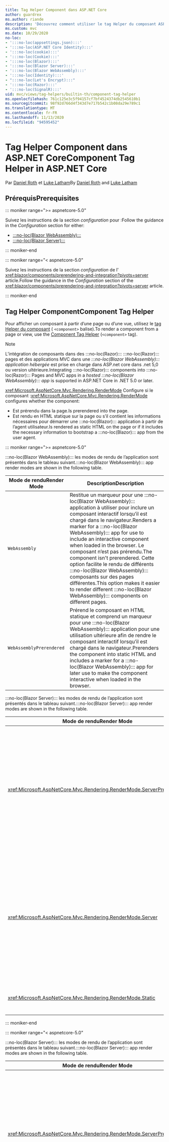 ```yaml
---
title: Tag Helper Component dans ASP.NET Core
author: guardrex
ms.author: riande
description: 'Découvrez comment utiliser le tag Helper du composant ASP.NET Core pour afficher les :::no-loc(Razor)::: composants dans les pages et les vues.'
ms.custom: mvc
ms.date: 10/29/2020
no-loc:
- ':::no-loc(appsettings.json):::'
- ':::no-loc(ASP.NET Core Identity):::'
- ':::no-loc(cookie):::'
- ':::no-loc(Cookie):::'
- ':::no-loc(Blazor):::'
- ':::no-loc(Blazor Server):::'
- ':::no-loc(Blazor WebAssembly):::'
- ':::no-loc(Identity):::'
- ":::no-loc(Let's Encrypt):::"
- ':::no-loc(Razor):::'
- ':::no-loc(SignalR):::'
uid: mvc/views/tag-helpers/builtin-th/component-tag-helper
ms.openlocfilehash: 761c125e3c5f94157cf7bf4524374db2545610b1
ms.sourcegitcommit: 98f92d766d4f343d7e717b542c1b08da29e789c1
ms.translationtype: MT
ms.contentlocale: fr-FR
ms.lasthandoff: 11/13/2020
ms.locfileid: "94595452"
---
```

# <a name="component-tag-helper-in-aspnet-core"></a><span data-ttu-id="408de-103">Tag Helper Component dans ASP.NET Core</span><span class="sxs-lookup"><span data-stu-id="408de-103">Component Tag Helper in ASP.NET Core</span></span>

<span data-ttu-id="408de-104">Par [Daniel Roth](https://github.com/danroth27) et [Luke Latham](https://github.com/guardrex)</span><span class="sxs-lookup"><span data-stu-id="408de-104">By [Daniel Roth](https://github.com/danroth27) and [Luke Latham](https://github.com/guardrex)</span></span>

## <a name="prerequisites"></a><span data-ttu-id="408de-105">Prérequis</span><span class="sxs-lookup"><span data-stu-id="408de-105">Prerequisites</span></span>

::: moniker range=">= aspnetcore-5.0"

<span data-ttu-id="408de-106">Suivez les instructions de la section *configuration* pour :</span><span class="sxs-lookup"><span data-stu-id="408de-106">Follow the guidance in the *Configuration* section for either:</span></span>

* [:::no-loc(Blazor WebAssembly):::](xref:blazor/components/prerendering-and-integration?pivots=webassembly)
* [:::no-loc(Blazor Server):::](xref:blazor/components/prerendering-and-integration?pivots=server)

::: moniker-end

::: moniker range="< aspnetcore-5.0"

<span data-ttu-id="408de-107">Suivez les instructions de la section *configuration* de l' <xref:blazor/components/prerendering-and-integration?pivots=server> article.</span><span class="sxs-lookup"><span data-stu-id="408de-107">Follow the guidance in the *Configuration* section of the <xref:blazor/components/prerendering-and-integration?pivots=server> article.</span></span>

::: moniker-end

## <a name="component-tag-helper"></a><span data-ttu-id="408de-108">Tag Helper Component</span><span class="sxs-lookup"><span data-stu-id="408de-108">Component Tag Helper</span></span>

<span data-ttu-id="408de-109">Pour afficher un composant à partir d’une page ou d’une vue, utilisez le [tag Helper du composant](xref:Microsoft.AspNetCore.Mvc.TagHelpers.ComponentTagHelper) ( `<component>` balise).</span><span class="sxs-lookup"><span data-stu-id="408de-109">To render a component from a page or view, use the [Component Tag Helper](xref:Microsoft.AspNetCore.Mvc.TagHelpers.ComponentTagHelper) (`<component>` tag).</span></span>

> [!NOTE]
> <span data-ttu-id="408de-110">L’intégration de composants dans des :::no-loc(Razor)::: :::no-loc(Razor)::: pages et des applications MVC dans une *:::no-loc(Blazor WebAssembly)::: application hébergée* est prise en charge dans ASP.net core dans .net 5,0 ou version ultérieure.</span><span class="sxs-lookup"><span data-stu-id="408de-110">Integrating :::no-loc(Razor)::: components into :::no-loc(Razor)::: Pages and MVC apps in a *hosted :::no-loc(Blazor WebAssembly)::: app* is supported in ASP.NET Core in .NET 5.0 or later.</span></span>

<span data-ttu-id="408de-111"><xref:Microsoft.AspNetCore.Mvc.Rendering.RenderMode> Configure si le composant :</span><span class="sxs-lookup"><span data-stu-id="408de-111"><xref:Microsoft.AspNetCore.Mvc.Rendering.RenderMode> configures whether the component:</span></span>

* <span data-ttu-id="408de-112">Est prérendu dans la page.</span><span class="sxs-lookup"><span data-stu-id="408de-112">Is prerendered into the page.</span></span>
* <span data-ttu-id="408de-113">Est rendu en HTML statique sur la page ou s’il contient les informations nécessaires pour démarrer une :::no-loc(Blazor)::: application à partir de l’agent utilisateur.</span><span class="sxs-lookup"><span data-stu-id="408de-113">Is rendered as static HTML on the page or if it includes the necessary information to bootstrap a :::no-loc(Blazor)::: app from the user agent.</span></span>

::: moniker range=">= aspnetcore-5.0"

<span data-ttu-id="408de-114">:::no-loc(Blazor WebAssembly)::: les modes de rendu de l’application sont présentés dans le tableau suivant.</span><span class="sxs-lookup"><span data-stu-id="408de-114">:::no-loc(Blazor WebAssembly)::: app render modes are shown in the following table.</span></span>

| <span data-ttu-id="408de-115">Mode de rendu</span><span class="sxs-lookup"><span data-stu-id="408de-115">Render Mode</span></span> | <span data-ttu-id="408de-116">Description</span><span class="sxs-lookup"><span data-stu-id="408de-116">Description</span></span> |
| ----------- | ----------- |
| `WebAssembly` | <span data-ttu-id="408de-117">Restitue un marqueur pour une :::no-loc(Blazor WebAssembly)::: application à utiliser pour inclure un composant interactif lorsqu’il est chargé dans le navigateur.</span><span class="sxs-lookup"><span data-stu-id="408de-117">Renders a marker for a :::no-loc(Blazor WebAssembly)::: app for use to include an interactive component when loaded in the browser.</span></span> <span data-ttu-id="408de-118">Le composant n’est pas prérendu.</span><span class="sxs-lookup"><span data-stu-id="408de-118">The component isn't prerendered.</span></span> <span data-ttu-id="408de-119">Cette option facilite le rendu de différents :::no-loc(Blazor WebAssembly)::: composants sur des pages différentes.</span><span class="sxs-lookup"><span data-stu-id="408de-119">This option makes it easier to render different :::no-loc(Blazor WebAssembly)::: components on different pages.</span></span> |
| `WebAssemblyPrerendered` | <span data-ttu-id="408de-120">Prérend le composant en HTML statique et comprend un marqueur pour une :::no-loc(Blazor WebAssembly)::: application pour une utilisation ultérieure afin de rendre le composant interactif lorsqu’il est chargé dans le navigateur.</span><span class="sxs-lookup"><span data-stu-id="408de-120">Prerenders the component into static HTML and includes a marker for a :::no-loc(Blazor WebAssembly)::: app for later use to make the component interactive when loaded in the browser.</span></span> |

<span data-ttu-id="408de-121">:::no-loc(Blazor Server)::: les modes de rendu de l’application sont présentés dans le tableau suivant.</span><span class="sxs-lookup"><span data-stu-id="408de-121">:::no-loc(Blazor Server)::: app render modes are shown in the following table.</span></span>

| <span data-ttu-id="408de-122">Mode de rendu</span><span class="sxs-lookup"><span data-stu-id="408de-122">Render Mode</span></span> | <span data-ttu-id="408de-123">Description</span><span class="sxs-lookup"><span data-stu-id="408de-123">Description</span></span> |
| ----------- | ----------- |
| <xref:Microsoft.AspNetCore.Mvc.Rendering.RenderMode.ServerPrerendered> | <span data-ttu-id="408de-124">Restitue le composant en HTML statique et comprend un marqueur pour une :::no-loc(Blazor Server)::: application.</span><span class="sxs-lookup"><span data-stu-id="408de-124">Renders the component into static HTML and includes a marker for a :::no-loc(Blazor Server)::: app.</span></span> <span data-ttu-id="408de-125">Au démarrage de l’agent utilisateur, ce marqueur est utilisé pour démarrer une :::no-loc(Blazor)::: application.</span><span class="sxs-lookup"><span data-stu-id="408de-125">When the user-agent starts, this marker is used to bootstrap a :::no-loc(Blazor)::: app.</span></span> |
| <xref:Microsoft.AspNetCore.Mvc.Rendering.RenderMode.Server> | <span data-ttu-id="408de-126">Restitue un marqueur pour une :::no-loc(Blazor Server)::: application.</span><span class="sxs-lookup"><span data-stu-id="408de-126">Renders a marker for a :::no-loc(Blazor Server)::: app.</span></span> <span data-ttu-id="408de-127">La sortie du composant n’est pas incluse.</span><span class="sxs-lookup"><span data-stu-id="408de-127">Output from the component isn't included.</span></span> <span data-ttu-id="408de-128">Au démarrage de l’agent utilisateur, ce marqueur est utilisé pour démarrer une :::no-loc(Blazor)::: application.</span><span class="sxs-lookup"><span data-stu-id="408de-128">When the user-agent starts, this marker is used to bootstrap a :::no-loc(Blazor)::: app.</span></span> |
| <xref:Microsoft.AspNetCore.Mvc.Rendering.RenderMode.Static> | <span data-ttu-id="408de-129">Génère le rendu du composant en HTML statique.</span><span class="sxs-lookup"><span data-stu-id="408de-129">Renders the component into static HTML.</span></span> |

::: moniker-end

::: moniker range="< aspnetcore-5.0"

<span data-ttu-id="408de-130">:::no-loc(Blazor Server)::: les modes de rendu de l’application sont présentés dans le tableau suivant.</span><span class="sxs-lookup"><span data-stu-id="408de-130">:::no-loc(Blazor Server)::: app render modes are shown in the following table.</span></span>

| <span data-ttu-id="408de-131">Mode de rendu</span><span class="sxs-lookup"><span data-stu-id="408de-131">Render Mode</span></span> | <span data-ttu-id="408de-132">Description</span><span class="sxs-lookup"><span data-stu-id="408de-132">Description</span></span> |
| ----------- | ----------- |
| <xref:Microsoft.AspNetCore.Mvc.Rendering.RenderMode.ServerPrerendered> | <span data-ttu-id="408de-133">Restitue le composant en HTML statique et comprend un marqueur pour une :::no-loc(Blazor Server)::: application.</span><span class="sxs-lookup"><span data-stu-id="408de-133">Renders the component into static HTML and includes a marker for a :::no-loc(Blazor Server)::: app.</span></span> <span data-ttu-id="408de-134">Au démarrage de l’agent utilisateur, ce marqueur est utilisé pour démarrer une :::no-loc(Blazor)::: application.</span><span class="sxs-lookup"><span data-stu-id="408de-134">When the user-agent starts, this marker is used to bootstrap a :::no-loc(Blazor)::: app.</span></span> |
| <xref:Microsoft.AspNetCore.Mvc.Rendering.RenderMode.Server> | <span data-ttu-id="408de-135">Restitue un marqueur pour une :::no-loc(Blazor Server)::: application.</span><span class="sxs-lookup"><span data-stu-id="408de-135">Renders a marker for a :::no-loc(Blazor Server)::: app.</span></span> <span data-ttu-id="408de-136">La sortie du composant n’est pas incluse.</span><span class="sxs-lookup"><span data-stu-id="408de-136">Output from the component isn't included.</span></span> <span data-ttu-id="408de-137">Au démarrage de l’agent utilisateur, ce marqueur est utilisé pour démarrer une :::no-loc(Blazor)::: application.</span><span class="sxs-lookup"><span data-stu-id="408de-137">When the user-agent starts, this marker is used to bootstrap a :::no-loc(Blazor)::: app.</span></span> |
| <xref:Microsoft.AspNetCore.Mvc.Rendering.RenderMode.Static> | <span data-ttu-id="408de-138">Génère le rendu du composant en HTML statique.</span><span class="sxs-lookup"><span data-stu-id="408de-138">Renders the component into static HTML.</span></span> |

::: moniker-end

<span data-ttu-id="408de-139">Les caractéristiques supplémentaires sont les suivantes :</span><span class="sxs-lookup"><span data-stu-id="408de-139">Additional characteristics include:</span></span>

* <span data-ttu-id="408de-140">Plusieurs balises de composant qui restituent plusieurs :::no-loc(Razor)::: composants sont autorisées.</span><span class="sxs-lookup"><span data-stu-id="408de-140">Multiple Component Tag Helpers rendering multiple :::no-loc(Razor)::: components is allowed.</span></span>
* <span data-ttu-id="408de-141">Les composants ne peuvent pas être rendus dynamiquement après le démarrage de l’application.</span><span class="sxs-lookup"><span data-stu-id="408de-141">Components can't be dynamically rendered after the app has started.</span></span>
* <span data-ttu-id="408de-142">Alors que les pages et les vues peuvent utiliser des composants, la réciproque n’est pas vraie.</span><span class="sxs-lookup"><span data-stu-id="408de-142">While pages and views can use components, the converse isn't true.</span></span> <span data-ttu-id="408de-143">Les composants ne peuvent pas utiliser les fonctionnalités spécifiques aux vues et aux pages, telles que les vues partielles et les sections.</span><span class="sxs-lookup"><span data-stu-id="408de-143">Components can't use view- and page-specific features, such as partial views and sections.</span></span> <span data-ttu-id="408de-144">Pour utiliser la logique d’une vue partielle dans un composant, factorisez la logique de la vue partielle dans un composant.</span><span class="sxs-lookup"><span data-stu-id="408de-144">To use logic from a partial view in a component, factor out the partial view logic into a component.</span></span>
* <span data-ttu-id="408de-145">Le rendu des composants serveur à partir d’une page HTML statique n’est pas pris en charge.</span><span class="sxs-lookup"><span data-stu-id="408de-145">Rendering server components from a static HTML page isn't supported.</span></span>

<span data-ttu-id="408de-146">Le tag Helper Component suivant restitue le `Counter` composant dans une page ou une vue dans une :::no-loc(Blazor Server)::: application avec `ServerPrerendered` :</span><span class="sxs-lookup"><span data-stu-id="408de-146">The following Component Tag Helper renders the `Counter` component in a page or view in a :::no-loc(Blazor Server)::: app with `ServerPrerendered`:</span></span>

```cshtml
@addTagHelper *, Microsoft.AspNetCore.Mvc.TagHelpers
@using {APP ASSEMBLY}.Pages

...

<component type="typeof(Counter)" render-mode="ServerPrerendered" />
```

<span data-ttu-id="408de-147">L’exemple précédent suppose que le `Counter` composant se trouve dans le dossier *pages* de l’application.</span><span class="sxs-lookup"><span data-stu-id="408de-147">The preceding example assumes that the `Counter` component is in the app's *Pages* folder.</span></span> <span data-ttu-id="408de-148">L’espace réservé `{APP ASSEMBLY}` est le nom de l’assembly de l’application (par exemple, `@using :::no-loc(Blazor):::Sample.Pages` ou `@using :::no-loc(Blazor):::Sample.Client.Pages` dans une solution hébergée :::no-loc(Blazor)::: ).</span><span class="sxs-lookup"><span data-stu-id="408de-148">The placeholder `{APP ASSEMBLY}` is the app's assembly name (for example, `@using :::no-loc(Blazor):::Sample.Pages` or `@using :::no-loc(Blazor):::Sample.Client.Pages` in a hosted :::no-loc(Blazor)::: solution).</span></span>

<span data-ttu-id="408de-149">Le tag Helper Component peut également transmettre des paramètres à des composants.</span><span class="sxs-lookup"><span data-stu-id="408de-149">The Component Tag Helper can also pass parameters to components.</span></span> <span data-ttu-id="408de-150">Prenons le `ColorfulCheckbox` composant suivant qui définit la couleur et la taille de l’étiquette de case à cocher :</span><span class="sxs-lookup"><span data-stu-id="408de-150">Consider the following `ColorfulCheckbox` component that sets the check box label's color and size:</span></span>

```razor
<label style="font-size:@(Size)px;color:@Color">
    <input @bind="Value"
           id="survey" 
           name="blazor" 
           type="checkbox" />
    Enjoying :::no-loc(Blazor):::?
</label>

@code {
    [Parameter]
    public bool Value { get; set; }

    [Parameter]
    public int Size { get; set; } = 8;

    [Parameter]
    public string Color { get; set; }

    protected override void OnInitialized()
    {
        Size += 10;
    }
}
```

<span data-ttu-id="408de-151">Les `Size` `int` paramètres du composant () et `Color` ( `string` ) peuvent être définis par le tag Helper du composant : [component parameters](xref:blazor/components/index#component-parameters)</span><span class="sxs-lookup"><span data-stu-id="408de-151">The `Size` (`int`) and `Color` (`string`) [component parameters](xref:blazor/components/index#component-parameters) can be set by the Component Tag Helper:</span></span>

```cshtml
@addTagHelper *, Microsoft.AspNetCore.Mvc.TagHelpers
@using {APP ASSEMBLY}.Shared

...

<component type="typeof(ColorfulCheckbox)" render-mode="ServerPrerendered" 
    param-Size="14" param-Color="@("blue")" />
```

<span data-ttu-id="408de-152">L’exemple précédent suppose que le `ColorfulCheckbox` composant se trouve dans le dossier *partagé* de l’application.</span><span class="sxs-lookup"><span data-stu-id="408de-152">The preceding example assumes that the `ColorfulCheckbox` component is in the app's *Shared* folder.</span></span> <span data-ttu-id="408de-153">L’espace réservé `{APP ASSEMBLY}` est le nom de l’assembly de l’application (par exemple, `@using :::no-loc(Blazor):::Sample.Shared` ).</span><span class="sxs-lookup"><span data-stu-id="408de-153">The placeholder `{APP ASSEMBLY}` is the app's assembly name (for example, `@using :::no-loc(Blazor):::Sample.Shared`).</span></span>

<span data-ttu-id="408de-154">Le code HTML suivant est affiché dans la page ou la vue :</span><span class="sxs-lookup"><span data-stu-id="408de-154">The following HTML is rendered in the page or view:</span></span>

```html
<label style="font-size:24px;color:blue">
    <input id="survey" name="blazor" type="checkbox">
    Enjoying :::no-loc(Blazor):::?
</label>
```

<span data-ttu-id="408de-155">Le passage d’une chaîne entre guillemets requiert une [ :::no-loc(Razor)::: expression explicite](xref:mvc/views/razor#explicit-razor-expressions), comme indiqué `param-Color` dans l’exemple précédent.</span><span class="sxs-lookup"><span data-stu-id="408de-155">Passing a quoted string requires an [explicit :::no-loc(Razor)::: expression](xref:mvc/views/razor#explicit-razor-expressions), as shown for `param-Color` in the preceding example.</span></span> <span data-ttu-id="408de-156">Le :::no-loc(Razor)::: comportement d’analyse d’une `string` valeur de type ne s’applique pas à un `param-*` attribut, car l’attribut est un `object` type.</span><span class="sxs-lookup"><span data-stu-id="408de-156">The :::no-loc(Razor)::: parsing behavior for a `string` type value doesn't apply to a `param-*` attribute because the attribute is an `object` type.</span></span>

<span data-ttu-id="408de-157">Tous les types de paramètres sont pris en charge, à l’exception des suivants :</span><span class="sxs-lookup"><span data-stu-id="408de-157">All types of parameters are supported, except:</span></span>

* <span data-ttu-id="408de-158">Paramètres génériques.</span><span class="sxs-lookup"><span data-stu-id="408de-158">Generic parameters.</span></span>
* <span data-ttu-id="408de-159">Paramètres non sérialisables.</span><span class="sxs-lookup"><span data-stu-id="408de-159">Non-serializable parameters.</span></span>
* <span data-ttu-id="408de-160">Héritage dans les paramètres de collection.</span><span class="sxs-lookup"><span data-stu-id="408de-160">Inheritance in collection parameters.</span></span>
* <span data-ttu-id="408de-161">Paramètres dont le type est défini en dehors de l' :::no-loc(Blazor WebAssembly)::: application ou dans un assembly chargé tardivement.</span><span class="sxs-lookup"><span data-stu-id="408de-161">Parameters whose type is defined outside of the :::no-loc(Blazor WebAssembly)::: app or within a lazily-loaded assembly.</span></span>

<span data-ttu-id="408de-162">Le type de paramètre doit être sérialisable JSON, ce qui signifie généralement que le type doit avoir un constructeur par défaut et des propriétés définissables.</span><span class="sxs-lookup"><span data-stu-id="408de-162">The parameter type must be JSON serializable, which typically means that the type must have a default constructor and settable properties.</span></span> <span data-ttu-id="408de-163">Par exemple, vous pouvez spécifier une valeur pour `Size` et `Color` dans l’exemple précédent, car les types de `Size` et `Color` sont des types primitifs ( `int` et `string` ), qui sont pris en charge par le sérialiseur JSON.</span><span class="sxs-lookup"><span data-stu-id="408de-163">For example, you can specify a value for `Size` and `Color` in the preceding example because the types of `Size` and `Color` are primitive types (`int` and `string`), which are supported by the JSON serializer.</span></span>

<span data-ttu-id="408de-164">Dans l’exemple suivant, un objet de classe est passé au composant :</span><span class="sxs-lookup"><span data-stu-id="408de-164">In the following example, a class object is passed to the component:</span></span>

<span data-ttu-id="408de-165">*MyClass.cs* :</span><span class="sxs-lookup"><span data-stu-id="408de-165">*MyClass.cs* :</span></span>

```csharp
public class MyClass
{
    public MyClass()
    {
    }

    public int MyInt { get; set; } = 999;
    public string MyString { get; set; } = "Initial value";
}
```

<span data-ttu-id="408de-166">**La classe doit avoir un constructeur sans paramètre public.**</span><span class="sxs-lookup"><span data-stu-id="408de-166">**The class must have a public parameterless constructor.**</span></span>

<span data-ttu-id="408de-167">*Shared/MyComponent. Razor* :</span><span class="sxs-lookup"><span data-stu-id="408de-167">*Shared/MyComponent.razor* :</span></span>

```razor
<h2>MyComponent</h2>

<p>Int: @MyObject.MyInt</p>
<p>String: @MyObject.MyString</p>

@code
{
    [Parameter]
    public MyClass MyObject { get; set; }
}
```

<span data-ttu-id="408de-168">*Pages/MyPage. cshtml* :</span><span class="sxs-lookup"><span data-stu-id="408de-168">*Pages/MyPage.cshtml* :</span></span>

```cshtml
@addTagHelper *, Microsoft.AspNetCore.Mvc.TagHelpers
@using {APP ASSEMBLY}
@using {APP ASSEMBLY}.Shared

...

@{
    var myObject = new MyClass();
    myObject.MyInt = 7;
    myObject.MyString = "Set by MyPage";
}

<component type="typeof(MyComponent)" render-mode="ServerPrerendered" 
    param-MyObject="@myObject" />
```

<span data-ttu-id="408de-169">L’exemple précédent suppose que le `MyComponent` composant se trouve dans le dossier *partagé* de l’application.</span><span class="sxs-lookup"><span data-stu-id="408de-169">The preceding example assumes that the `MyComponent` component is in the app's *Shared* folder.</span></span> <span data-ttu-id="408de-170">L’espace réservé `{APP ASSEMBLY}` est le nom de l’assembly de l’application (par exemple, `@using :::no-loc(Blazor):::Sample` et `@using :::no-loc(Blazor):::Sample.Shared` ).</span><span class="sxs-lookup"><span data-stu-id="408de-170">The placeholder `{APP ASSEMBLY}` is the app's assembly name (for example, `@using :::no-loc(Blazor):::Sample` and `@using :::no-loc(Blazor):::Sample.Shared`).</span></span> <span data-ttu-id="408de-171">`MyClass` se trouve dans l’espace de noms de l’application.</span><span class="sxs-lookup"><span data-stu-id="408de-171">`MyClass` is in the app's namespace.</span></span>

## <a name="additional-resources"></a><span data-ttu-id="408de-172">Ressources supplémentaires</span><span class="sxs-lookup"><span data-stu-id="408de-172">Additional resources</span></span>

* <xref:Microsoft.AspNetCore.Mvc.TagHelpers.ComponentTagHelper>
* <xref:mvc/views/tag-helpers/intro>
* <xref:blazor/components/index>
